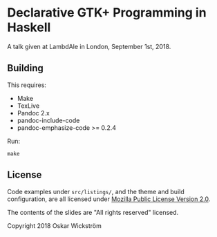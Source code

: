 # Declarative GTK+ Programming in Haskell

A talk given at LambdAle in London, September 1st, 2018.

## Building

This requires:

* Make
* TexLive
* Pandoc 2.x
* pandoc-include-code
* pandoc-emphasize-code >= 0.2.4

Run:

```
make
```

## License

Code examples under `src/listings/`, and the theme and build configuration, are
all licensed under [Mozilla Public License Version
2.0](https://www.mozilla.org/en-US/MPL/2.0/).

The contents of the slides are "All rights reserved" licensed.

Copyright 2018 Oskar Wickström
